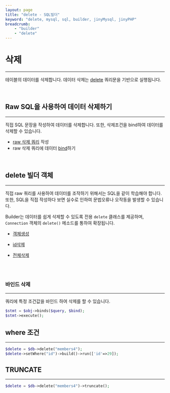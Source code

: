 ```yaml
---
layout: page
title: "delete - SQL빌더"
keyword: "delete, mysql, sql, builder, jinyMysql, jinyPHP"
breadcrumb:
    - "builder"
    - "delete"
--- 
```


# 삭제
---
테이블의 데이터를 삭제합니다. 데이터 삭제는 [delete](/sql/delete) 쿼리문을 기반으로 실행됩니다.

<br>

## Raw SQL을 사용하여 데이터 삭제하기
---
직접 SQL 문장을 작성하여 데이터를 삭제합니다. 또한, 삭제조건을 bind하여 데이터를 삭제할 수 있습니다.  

* [raw 삭제 쿼리](rawsql) 작성
* raw 삭제 쿼리에 데이터 [bind](rawbind)하기

<br>

## delete 빌더 객체
---
직접 raw 쿼리를 사용하여 데이터를 조작하기 위해서는 SQL을 같이 학습해야 합니다. 
또한, SQL을 직접 작성하다 보면 실수로 인하여 문법오류나 오작동을 발생할 수 있습니다.  

Builder는 데이터를 쉽게 삭제할 수 있도록 전용 `delete` 클래스를 제공하며, `Connection` 객체의 `delete()` 메소드를 통하여 확장됩니다.

* [객체생성](object)

* [id삭제](id)
* [전체삭제](all)
<br>



<br>

### 바인드 삭제
---
쿼리에 특정 조건값을 바인드 하여 삭제를 할 수 있습니다.

```php
$stmt = $obj->binds($query, $bind);
$stmt->execute();
```

## where 조건
---

```php
$delete = $db->delete("members4");
$delete->setWhere("id")->build()->run(['id'=>29]);
```

## TRUNCATE
---

```php
$delete = $db->delete("members4")->truncate();
```